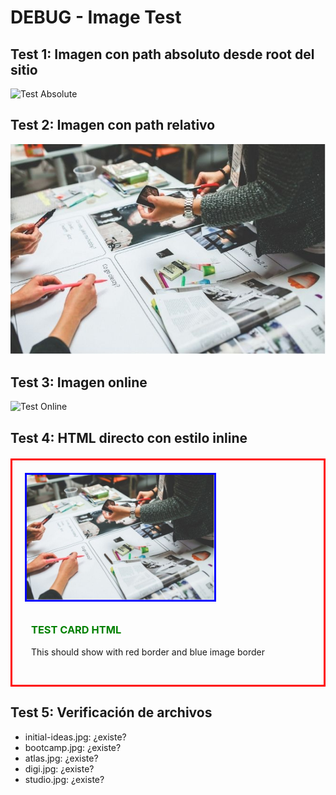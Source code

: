 # DEBUG - Image Test

## Test 1: Imagen con path absoluto desde root del sitio
![Test Absolute](https://erandi-estrada.github.io/MDEF-Portfolio/images/initial-ideas.jpg)

## Test 2: Imagen con path relativo
![Test Relative](images/initial-ideas.jpg)

## Test 3: Imagen online
![Test Online](https://via.placeholder.com/300x200/FF0000/FFFFFF?text=ONLINE+IMAGE)

## Test 4: HTML directo con estilo inline
<div style="border: 3px solid red; padding: 20px; margin: 20px 0;">
    <img src="images/initial-ideas.jpg" alt="Test HTML" style="width: 300px; height: 200px; border: 3px solid blue;">
    <div style="padding: 10px;">
        <h3 style="color: green;">TEST CARD HTML</h3>
        <p>This should show with red border and blue image border</p>
    </div>
</div>

## Test 5: Verificación de archivos
- initial-ideas.jpg: ¿existe?
- bootcamp.jpg: ¿existe?
- atlas.jpg: ¿existe?
- digi.jpg: ¿existe?
- studio.jpg: ¿existe?